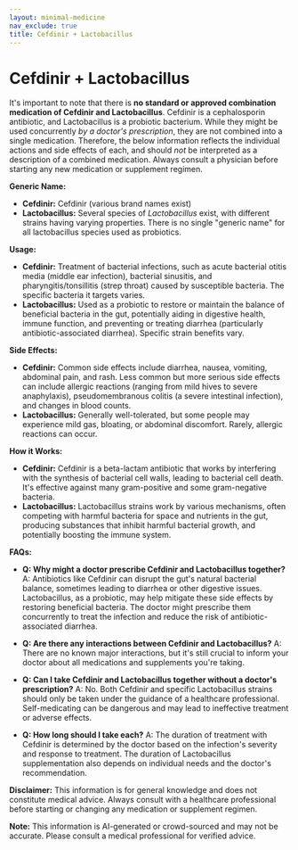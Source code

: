 ```yaml
---
layout: minimal-medicine
nav_exclude: true
title: Cefdinir + Lactobacillus
---
```


# Cefdinir + Lactobacillus

It's important to note that there is **no standard or approved combination medication of Cefdinir and Lactobacillus**.  Cefdinir is a cephalosporin antibiotic, and Lactobacillus is a probiotic bacterium.  While they might be used concurrently *by a doctor's prescription*, they are not combined into a single medication.  Therefore, the below information reflects the individual actions and side effects of each, and should *not* be interpreted as a description of a combined medication.  Always consult a physician before starting any new medication or supplement regimen.

**Generic Name:**

* **Cefdinir:** Cefdinir (various brand names exist)
* **Lactobacillus:**  Several species of *Lactobacillus* exist, with different strains having varying properties.  There is no single "generic name" for all lactobacillus species used as probiotics.

**Usage:**

* **Cefdinir:** Treatment of bacterial infections, such as acute bacterial otitis media (middle ear infection), bacterial sinusitis, and pharyngitis/tonsillitis (strep throat) caused by susceptible bacteria.  The specific bacteria it targets varies.
* **Lactobacillus:**  Used as a probiotic to restore or maintain the balance of beneficial bacteria in the gut, potentially aiding in digestive health, immune function, and preventing or treating diarrhea (particularly antibiotic-associated diarrhea).  Specific strain benefits vary.

**Side Effects:**

* **Cefdinir:**  Common side effects include diarrhea, nausea, vomiting, abdominal pain, and rash.  Less common but more serious side effects can include allergic reactions (ranging from mild hives to severe anaphylaxis),  pseudomembranous colitis (a severe intestinal infection), and changes in blood counts.
* **Lactobacillus:** Generally well-tolerated, but some people may experience mild gas, bloating, or abdominal discomfort.  Rarely, allergic reactions can occur.


**How it Works:**

* **Cefdinir:**  Cefdinir is a beta-lactam antibiotic that works by interfering with the synthesis of bacterial cell walls, leading to bacterial cell death.  It's effective against many gram-positive and some gram-negative bacteria.
* **Lactobacillus:**  Lactobacillus strains work by various mechanisms, often competing with harmful bacteria for space and nutrients in the gut, producing substances that inhibit harmful bacterial growth, and potentially boosting the immune system.


**FAQs:**

* **Q: Why might a doctor prescribe Cefdinir and Lactobacillus together?** A:  Antibiotics like Cefdinir can disrupt the gut's natural bacterial balance, sometimes leading to diarrhea or other digestive issues.  Lactobacillus, as a probiotic, may help mitigate these side effects by restoring beneficial bacteria.  The doctor might prescribe them concurrently to treat the infection and reduce the risk of antibiotic-associated diarrhea.

* **Q: Are there any interactions between Cefdinir and Lactobacillus?** A:  There are no known major interactions, but it's still crucial to inform your doctor about all medications and supplements you're taking.

* **Q:  Can I take Cefdinir and Lactobacillus together without a doctor's prescription?** A:  No.  Both Cefdinir and specific Lactobacillus strains should only be taken under the guidance of a healthcare professional.  Self-medicating can be dangerous and may lead to ineffective treatment or adverse effects.

* **Q: How long should I take each?** A:  The duration of treatment with Cefdinir is determined by the doctor based on the infection's severity and response to treatment.  The duration of Lactobacillus supplementation also depends on individual needs and the doctor's recommendation.


**Disclaimer:** This information is for general knowledge and does not constitute medical advice. Always consult with a healthcare professional before starting or changing any medication or supplement regimen.


**Note:** This information is AI-generated or crowd-sourced and may not be accurate. Please consult a medical professional for verified advice.